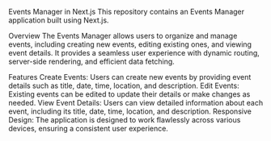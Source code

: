 Events Manager in Next.js
This repository contains an Events Manager application built using Next.js.

Overview
The Events Manager allows users to organize and manage events, including creating new events, editing existing ones, and viewing event details. It provides a seamless user experience with dynamic routing, server-side rendering, and efficient data fetching.

Features
Create Events: Users can create new events by providing event details such as title, date, time, location, and description.
Edit Events: Existing events can be edited to update their details or make changes as needed.
View Event Details: Users can view detailed information about each event, including its title, date, time, location, and description.
Responsive Design: The application is designed to work flawlessly across various devices, ensuring a consistent user experience.
